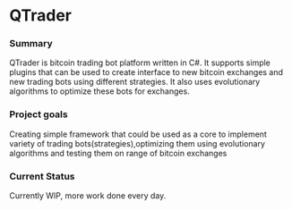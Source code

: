 # QTrader
### Summary
QTrader is bitcoin trading bot platform written in C#. It supports simple plugins that can be used to create interface to new bitcoin exchanges and new trading bots using different strategies.
It also uses evolutionary algorithms to optimize these bots for exchanges.
### Project goals
Creating simple framework that could be used as a core to implement variety of trading bots(strategies),optimizing them using evolutionary algorithms and testing them on range of bitcoin exchanges
### Current Status
Currently WIP, more work done every day.

